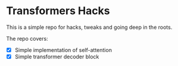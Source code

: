 # Transformers Hacks

This is a simple repo for hacks, tweaks and going deep in the roots.

The repo covers:  
- [x] Simple implementation of self-attention
- [x] Simple transformer decoder block